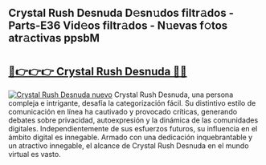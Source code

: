 ## Crystal Rush Desnuda D𝚎sn𝚞dos filtr𝚊dos - Parts-E36 Vid𝚎os filtr𝚊dos - N𝚞evas f𝚘tos atr𝚊ctivas ppsbM

# <h2><a href="http://mb0ue4.tromn.icu/?c=Crystal+Rush+Desnuda">🔗👉👉👉 Crystal Rush Desnuda 🔗🔗</a></h2>

[![Crystal Rush Desnuda nuevo](https://i.imgur.com/pEAQMta.gif)](http://mb0ue4.tromn.icu/?c=Crystal+Rush+Desnuda)
Crystal Rush Desnuda, una persona compleja e intrigante, desafía la categorización fácil. Su distintivo estilo de comunicación en línea ha cautivado y provocado críticas, generando debates sobre privacidad, autoexpresión y la dinámica de las comunidades digitales. Independientemente de sus esfuerzos futuros, su influencia en el ámbito digital es innegable. Armado con una dedicación inquebrantable y un atractivo innegable, el alcance de Crystal Rush Desnuda en el mundo virtual es vasto.
